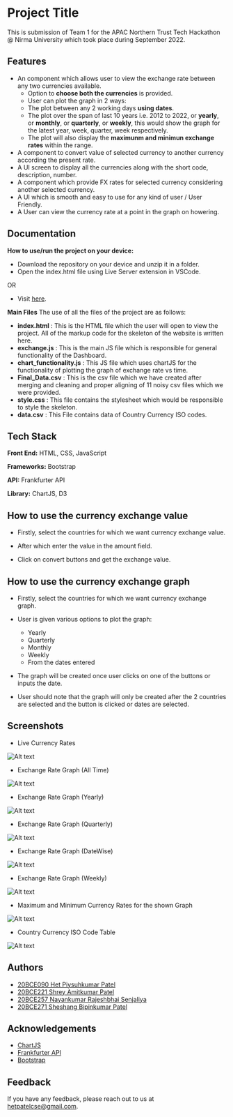
# Project Title

This is submission of Team 1 for the 
APAC Northern Trust Tech Hackathon @ Nirma University which took place during September 2022.



## Features

- An component which allows user to view the exchange rate between any two currencies available.
    - Option to **choose both the currencies** is provided.
    - User can plot the graph in 2 ways:
     - The plot between any 2 working days **using dates**.
     - The plot over the span of last 10 years i.e. 2012 to 2022, or **yearly**, or **monthly**, or **quarterly**, or **weekly**, this would show the graph for the latest year, week, quarter, week respectively.
    - The plot will also display the **maximunm and minimun exchange rates** within the range.
- A component to convert value of selected currency to another currency according the present rate.
- A UI screen to display all the currencies along with the short code, description, number.
- A component which provide FX rates for selected currency considering another selected currency.
- A UI which is smooth and easy to use for any kind of user / User Friendly.
- A User can view the currency rate at a point in the graph on howering.


## Documentation

**How to use/run the project on your device:**

- Download the repository on your device and unzip it in a folder.
- Open the index.html file using Live Server extension in VSCode.

OR

- Visit [here](https://forex-nt1.netlify.app/).

**Main Files**
The use of all the files of the project are as follows:
- **index.html** : This is the HTML file which the user will open to view the project. All of the markup code for the skeleton of the website is written here.
- **exchange.js** : This is the main JS file which is responsible for general functionality of the Dashboard.
- **chart_functionality.js** : This JS file which uses chartJS for the functionality of plotting the graph of exchange rate vs time.
- **Final_Data.csv** : This is the csv file which we have created after merging and cleaning and proper aligning of 11 noisy csv files which we were provided.
- **style.css** : This file contains the stylesheet which would be responsible to style the skeleton.
- **data.csv** : This File contains data of Country Currency ISO codes.


## Tech Stack

**Front End:** HTML, CSS, JavaScript

**Frameworks:** Bootstrap

**API:** Frankfurter API

**Library:** ChartJS, D3


## How to use the currency exchange value 

- Firstly, select the countries for which we want currency exchange value.

- After which enter the value in the amount field.

- Click on convert buttons and get the exchange value.

## How to use the currency exchange graph

- Firstly, select the countries for which we want currency exchange graph.

- User is given various options to plot the graph:
    - Yearly
    - Quarterly
    - Monthly
    - Weekly
    - From the dates entered 

- The graph will be created once user clicks on one of the buttons or inputs the date.

- User should note that the graph will only be created after the 2 countries are selected and the button is clicked or dates are selected.


## Screenshots

- Live Currency Rates

![Alt text](https://github.com/Shreyp087/Forex-nt1/blob/main/Northern%20Trust%20SS/1.png)

- Exchange Rate Graph (All Time)

![Alt text](https://github.com/Shreyp087/Forex-nt1/blob/main/Northern%20Trust%20SS/2%20all%20time%20usd%20inr(1).png)

- Exchange Rate Graph (Yearly)

![Alt text](https://github.com/Shreyp087/Forex-nt1/blob/main/Northern%20Trust%20SS/7.%20Yearly.png)

- Exchange Rate Graph (Quarterly)

![Alt text](https://github.com/Shreyp087/Forex-nt1/blob/main/Northern%20Trust%20SS/3%20quaterly.png)

- Exchange Rate Graph (DateWise)

![Alt text](https://github.com/Shreyp087/Forex-nt1/blob/main/Northern%20Trust%20SS/4%20datewise.png)

- Exchange Rate Graph (Weekly)

![Alt text](https://github.com/Shreyp087/Forex-nt1/blob/main/Northern%20Trust%20SS/4%20weekly.png)

- Maximum and Minimum Currency Rates for the shown Graph

![Alt text](https://github.com/Shreyp087/Forex-nt1/blob/main/Northern%20Trust%20SS/5%20max%20min.png)

- Country Currency ISO Code Table

![Alt text](https://github.com/Shreyp087/Forex-nt1/blob/main/Northern%20Trust%20SS/6%20table.png)
## Authors

- [20BCE090 Het Piysuhkumar Patel](https://github.com/het4902)
- [20BCE221 Shrey Amitkumar Patel](https://github.com/Shreyp087)
- [20BCE257 Nayankumar Rajeshbhai Senjaliya](https://github.com/nayansen1412/)
- [20BCE271 Sheshang Bipinkumar Patel](https://github.com/SheshangPatel)

## Acknowledgements

 - [ChartJS](https://www.chartjs.org/)
 - [Frankfurter API](https://www.frankfurter.app/)
 - [Bootstrap](https://getbootstrap.com/)


## Feedback

If you have any feedback, please reach out to us at hetpatelcse@gmail.com.

